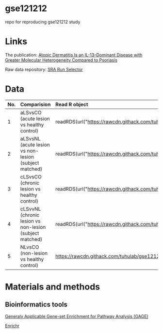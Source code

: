 # gse121212
 repo for reproducing gse121212 study

# Links
The publication: [Atopic Dermatitis Is an IL-13–Dominant Disease with Greater Molecular Heterogeneity Compared to Psoriasis](https://www.jidonline.org/article/S0022-202X(19)30007-7/fulltext#appsec1)

Raw data repository: [SRA Run Selector](https://www.ncbi.nlm.nih.gov/Traces/study/?acc=GSE121212&o=acc_s%3Aa)

# Data
| No. | Comparision                                              | Read R object                                                                                                                 |
| :---|:---------------------------------------------------------| :-----------------------------------------------------------------------------------------------------------------------------|
| 1   | aLSvsCO (acute lesion vs healthy control)                | readRDS(url("https://rawcdn.githack.com/tuhulab/gse121212/ab5db865c53d44ee381294bbaec34c31013e1f52/data/rds/aLS_CO_DGE.rds")) |
| 2   | aLSvsNL (acute lesion vs non-lesion (subject matched)    | readRDS(url("https://rawcdn.githack.com/tuhulab/gse121212/ab5db865c53d44ee381294bbaec34c31013e1f52/data/rds/aLS_NL_DGE.rds")) |
| 3   | cLSvsCO (chronic lesion vs healthy control)              | readRDS(url("https://rawcdn.githack.com/tuhulab/gse121212/ab5db865c53d44ee381294bbaec34c31013e1f52/data/rds/cLS_CO_DGE.rds")) |
| 4   | cLSvvNL (chronic lesion vs non-lesion (subject matched)  | readRDS(url("https://rawcdn.githack.com/tuhulab/gse121212/ab5db865c53d44ee381294bbaec34c31013e1f52/data/rds/cLS_NL_DGE.rds")) |
| 5   | NLvsCO (non-lesion vs healthy control)                   | https://rawcdn.githack.com/tuhulab/gse121212/ab5db865c53d44ee381294bbaec34c31013e1f52/data/rds/NL_CO_DGE.rds                  |


# Materials and methods
## Bioinformatics tools
[Generaly Applicable Gene-set Enrichment for Pathway Analysis (GAGE)](http://bioconductor.org/packages/release/bioc/html/gage.html)

[Enrichr](https://cran.r-project.org/web/packages/enrichR/index.html)
